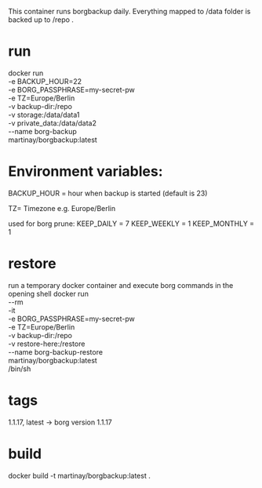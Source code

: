 This container runs borgbackup daily.
Everything mapped to /data folder is backed up to /repo .

# run 
docker run \
    -e BACKUP_HOUR=22 \
    -e BORG_PASSPHRASE=my-secret-pw \
    -e TZ=Europe/Berlin \
    -v backup-dir:/repo \
    -v storage:/data/data1 \
    -v private_data:/data/data2 \
    --name borg-backup \
    martinay/borgbackup:latest

# Environment variables:
BACKUP_HOUR = hour when backup is started (default is 23)

TZ= Timezone e.g. Europe/Berlin

used for borg prune:
KEEP_DAILY = 7
KEEP_WEEKLY = 1
KEEP_MONTHLY = 1

# restore
run a temporary docker container and execute borg commands in the opening shell
docker run \
    --rm \
    -it \
    -e BORG_PASSPHRASE=my-secret-pw \
    -e TZ=Europe/Berlin \
    -v backup-dir:/repo \
    -v restore-here:/restore \
    --name borg-backup-restore \
    martinay/borgbackup:latest \
    /bin/sh

# tags
1.1.17, latest -> borg version 1.1.17

# build
docker build -t martinay/borgbackup:latest .